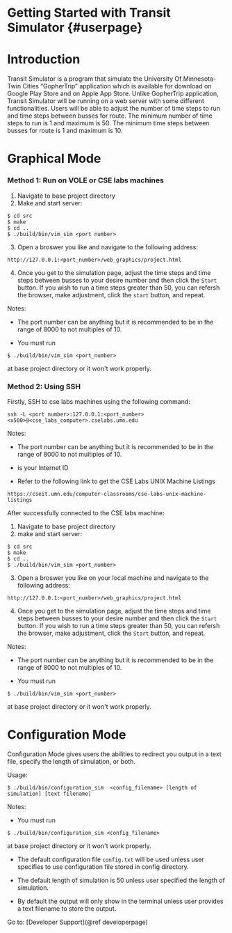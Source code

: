 Getting Started with Transit Simulator {#userpage}
===========
# Introduction
Transit Simulator is a program that simulate the University Of Minnesota-Twin
Cities “GopherTrip” application which is available for download on Google
Play Store and on Apple App Store. Unlike GopherTrip application,
Transit Simulator will be running on a web server with some different
functionalities. Users will be able to adjust the number of time steps to
run and time steps between busses for route. The minimum number of time steps
to run is 1 and maximum is 50. The minimum time steps between busses for route
is 1 and maximum is 10.

# Graphical Mode
### Method 1: Run on VOLE or CSE labs machines
1. Navigate to base project directory
2. Make and start server:
```
$ cd src
$ make
$ cd ..
$ ./build/bin/vim_sim <port number>
```

3. Open a broswer you like and navigate to the following address:
```
http://127.0.0.1:<port_number>/web_graphics/project.html
```

4. Once you get to the simulation page, adjust the time steps and
time steps between busses to your desire number and then click the `Start` button. If you wish to run a time steps greater  than 50, you can refersh the browser, make adjustment, click the `start` button, and repeat. 


Notes: <br/>
* The port number can be anything but it is recommended to be in the range of 8000 to not multiples of 10.

* You must run 
```
$ ./build/bin/vim_sim <port_number>
``` 
at base project directory or it won't work properly. 

### Method 2: Using SSH
Firstly, SSH to cse labs machines using the following command:
```
ssh -L <port number>:127.0.0.1:<port_number> <x500>@<cse_labs_computer>.cselabs.umn.edu
```
Notes:
* The port number can be anything but it is recommended to be in the range of 8000 to not multiples of 10.

* <x500> is your Internet ID

* Refer to the following link to get the CSE Labs UNIX Machine Listings 
```
https://cseit.umn.edu/computer-classrooms/cse-labs-unix-machine-listings
```

After successfully connected to the CSE labs machine: <br/>
1. Navigate to base project directory 
2. make and start server:
```
$ cd src
$ make
$ cd ..
$ ./build/bin/vim_sim <port_number>
```
3. Open a broswer you like on your local machine and navigate to the following address:
```
http://127.0.0.1:<port_number>/web_graphics/project.html
```
4. Once you get to the simulation page, adjust the time steps and time steps between busses to your desire number and then click the `Start` button. If you wish to run a time steps greater  than 50, you can refersh the browser, make adjustment, click the `Start` button, and repeat. 

Notes: <br/>
* The port number can be anything but it is recommended to be in the range of 8000 to not multiples of 10.

* You must run 
```
$ ./build/bin/vim_sim <port_number>
``` 
at base project directory or it won't work properly.

# Configuration Mode
Configuration Mode gives users the abilities to redirect you output in a text file, specify the length of simulation, or both.

Usage: <br/>
```
$ ./build/bin/configuration_sim  <config_filename> [length of simulation] [text filename]
```

Notes: <br/>
* You must run 
```
$ ./build/bin/configuration_sim <config_filename>
```
at base project directory or it won't work properly.

* The default configuration file `config.txt` will be used unless user specifies to use configuration file stored in config directory.

* The default length of simulation is 50 unless user specified the length of simulation.

* By default the output will only show in the terminal unless user provides a text filename to store the output.

Go to:
[Developer Support](@ref developerpage)
